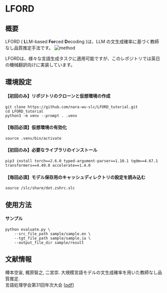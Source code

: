 # LFORD

## 概要
LFORD ( **L**LM-based **For**ced **D**ecoding )は、LLM の文生成確率に基づく教師なし品質推定手法です。
![method](method.png)

LFORDは、様々な言語生成タスクに適用可能ですが、このレポジトリでは英日の機械翻訳向けに実装しています。

## 環境設定

#### 【初回のみ】リポジトリのクローンと仮想環境の作成
```
git clone https://github.com/nara-wu-slc/LFORD_tutorial.git
cd LFORD_tutorial
python3 -m venv --prompt . .venv
```

#### 【毎回必須】仮想環境の有効化
```
source .venv/bin/activate
```

#### 【初回のみ】必要なライブラリのインストール
```
pip3 install torch==2.6.0 typed-argument-parser==1.10.1 tqdm==4.67.1 transformers==4.49.0 accelerate==1.4.0
```

#### 【毎回必須】モデル保存用のキャッシュディレクトリの設定を読み込む
```
source /slc/share/dot.zshrc.slc
```

## 使用方法
#### サンプル
```
python evaluate.py \
    --src_file_path sample/sample.en \
    --tgt_file_path sample/sample.ja \
    --output_file_dir sample/result
```

## 文献情報
樽本空宙, 梶原智之, 二宮崇. 大規模言語モデルの文生成確率を用いた教師なし品質推定.<br>
言語処理学会第31回年次大会  [[pdf](https://www.anlp.jp/proceedings/annual_meeting/2025/pdf_dir/P7-10.pdf)]
